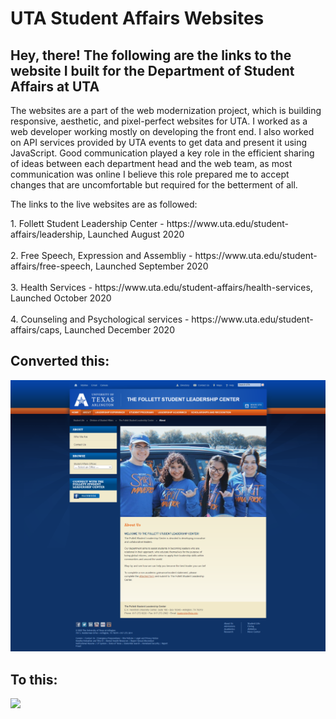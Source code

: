 # UTA Student Affairs Websites
<h2>Hey, there! The following are the links to the website I built for the Department of Student Affairs at UTA</h2>
The websites are a part of the web modernization project, which is building responsive, aesthetic, and pixel-perfect websites for UTA. I worked as a web developer working mostly on developing the front end. I also worked on API services provided by UTA events to get data and present it using JavaScript. Good communication played a key role in the efficient sharing of ideas between each department head and the web team, as most communication was online I believe this role prepared me to accept changes that are uncomfortable but required for the betterment of all. 

The links to the live websites are as followed:

<p>
1. Follett Student Leadership Center - https://www.uta.edu/student-affairs/leadership, Launched August 2020<br/><br/>
2. Free Speech, Expression and Assembliy - https://www.uta.edu/student-affairs/free-speech, Launched September 2020<br/><br/>
3. Health Services - https://www.uta.edu/student-affairs/health-services, Launched October 2020<br/><br/>
4. Counseling and Psychological services - https://www.uta.edu/student-affairs/caps, Launched December 2020
</p>

<h2>Converted this:</h2>

<img src="https://github.com/GurvirSingh/UTA-work/blob/main/screencapture-www-uta-edu-leadership-about-index-php-1592076505466.png"/>


<h2>To this:</h2>

<img src="https://github.com/GurvirSingh/UTA-work/blob/main/screencapture-cms-prod-web-uta-edu-1592076446297.png"/>

